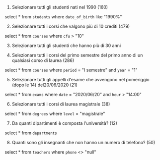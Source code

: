 1. Selezionare tutti gli studenti nati nel 1990 (160)

select \*
from `students`
where `date_of_birth` like "1990%"

2. Selezionare tutti i corsi che valgono più di 10 crediti (479)

select \*
from `courses`
where `cfu` > "10"

3. Selezionare tutti gli studenti che hanno più di 30 anni

4. Selezionare tutti i corsi del primo semestre del primo anno di un qualsiasi corso di laurea (286)

select \*
from `courses`
where `period` = "I semestre" and `year` = "1"

5. Selezionare tutti gli appelli d'esame che avvengono nel pomeriggio (dopo le 14) del20/06/2020 (21)

select \*
from `exams`
where `date` = "2020/06/20" and `hour` > "14:00"

6. Selezionare tutti i corsi di laurea magistrale (38)

select \*
from `degrees`
where `level` = "magistrale"

7. Da quanti dipartimenti è composta l'università? (12)

select \*
from `departments`

8. Quanti sono gli insegnanti che non hanno un numero di telefono? (50)

select \*
from `teachers`
where `phone` <> "null"

